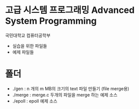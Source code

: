 # 고급 시스템 프로그래밍 Advanced System Programming

국민대학교 컴퓨터공학부

- 실습을 위한 파일들
- 예제 파일들
 
# 폴더

- ./gen   : n 개의  m MB의 크기의 text 파일 만들기 (file merge용)
- ./merge : merge.c 두개의 파일을 merge 하는 예제 소스 
- ./epoll : epoll 예제 소스

